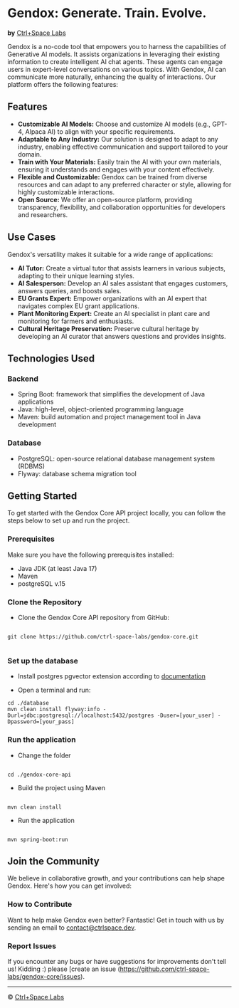 # Gendox: Generate. Train. Evolve.
**by** [Ctrl+Space Labs](https://www.ctrlspace.dev/)

Gendox is a no-code tool that empowers you to harness the capabilities of Generative AI models. It assists organizations in leveraging their existing information to create intelligent AI chat agents. These agents can engage users in expert-level conversations on various topics. With Gendox, AI can communicate more naturally, enhancing the quality of interactions. Our platform offers the following features:

## Features

-  **Customizable AI Models:** Choose and customize AI models (e.g., GPT-4, Alpaca AI) to align with your specific requirements. 
-  **Adaptable to Any Industry:** Our solution is designed to adapt to any industry, enabling effective communication and support tailored to your domain. 
-   **Train with Your Materials:** Easily train the AI with your own materials, ensuring it understands and engages with your content effectively. 
-   **Flexible and Customizable:** Gendox can be trained from diverse resources and can adapt to any preferred character or style, allowing for highly customizable interactions. 
-   **Open Source:** We offer an open-source platform, providing transparency, flexibility, and collaboration opportunities for developers and researchers. 

## Use Cases 

Gendox's versatility makes it suitable for a wide range of applications:

-  **AI Tutor:** Create a virtual tutor that assists learners in various subjects, adapting to their unique learning styles. 
-  **AI Salesperson:** Develop an AI sales assistant that engages customers, answers queries, and boosts sales. 
-   **EU Grants Expert:** Empower organizations with an AI expert that navigates complex EU grant applications. 
-   **Plant Monitoring Expert:** Create an AI specialist in plant care and monitoring for farmers and enthusiasts. 
-  **Cultural Heritage Preservation:** Preserve cultural heritage by developing an AI curator that answers questions and provides insights.

## Technologies Used

### Backend
- Spring Boot: framework that simplifies the development of Java applications
- Java: high-level, object-oriented programming language
- Maven: build automation and project management tool in Java development

### Database
- PostgreSQL: open-source relational database management system (RDBMS)
- Flyway: database schema migration tool

  

## Getting Started 

To get started with the Gendox Core API project locally, you can follow the steps below to set up and run the project. 



### Prerequisites
Make sure you have the following prerequisites installed:

- Java JDK (at least Java 17)
- Maven
- postgreSQL v.15



### Clone the Repository 

- Clone the Gendox Core API repository from GitHub: 
```
 
git clone https://github.com/ctrl-space-labs/gendox-core.git
 
```
### Set up the database

- Install postgres pgvector extension according to [documentation](https://github.com/pgvector/pgvector#installation)

- Open a terminal and run:

```
cd ./database
mvn clean install flyway:info -Durl=jdbc:postgresql://localhost:5432/postgres -Duser=[your_user] -Dpassword=[your_pass]

```

### Run the application

- Change the folder
```

cd ./gendox-core-api

```

- Build the project using Maven

```

mvn clean install

```


- Run the application

```

mvn spring-boot:run

```



## Join the Community

We believe in collaborative growth, and your contributions can help shape Gendox. Here's how you can get involved:

### How to Contribute

Want to help make Gendox even better? Fantastic! Get in touch with us by sending an email to [contact@ctrlspace.dev](mailto:contact@ctrlspace.dev).

### Report Issues

If you encounter any bugs or have suggestions for improvements don't tell us! Kidding :) please [create an issue (https://github.com/ctrl-space-labs/gendox-core/issues).



---

© [Ctrl+Space Labs](https://www.ctrlspace.dev/)

